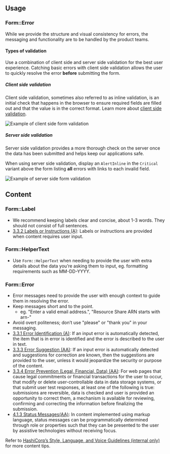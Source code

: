 ## Usage

### Form::Error

While we provide the structure and visual consistency for errors, the messaging and functionality are to be handled by the product teams.

#### Types of validation

Use a combination of client side and server side validation for the best user experience. Catching basic errors with client side validation allows the user to quickly resolve the error **before** submitting the form.

##### Client side validation

Client side validation, sometimes also referred to as inline validation, is an initial check that happens in the browser to ensure required fields are filled out and that the value is in the correct format. Learn more about [client side validation](https://developer.mozilla.org/en-US/docs/Learn/Forms/Form_validation).

![Example of client side form validation](/assets/components/form/primitives/form-validation-client.png)

##### Server side validation

Server side validation provides a more thorough check on the server once the data has been submitted and helps keep our applications safe.

When using server side validation, display an `AlertInline` in the `Critical` variant above the form listing **all** errors with links to each invalid field.

![Example of server side form validation](/assets/components/form/primitives/form-validation-server.png)

## Content

### Form::Label

- We recommend keeping labels clear and concise, about 1-3 words. They should not consist of full sentences.
- [3.3.2 Labels or Instructions (A)](https://www.w3.org/WAI/WCAG21/Understanding/labels-or-instructions.html): Labels or instructions are provided when content requires user input.

### Form::HelperText

- Use `Form::HelperText` when needing to provide the user with extra details about the data you’re asking them to input, eg. formatting requirements such as MM-DD-YYYY.

### Form::Error

- Error messages need to provide the user with enough context to guide them in resolving the error.
- Keep messages short and to the point.
  - eg. "Enter a valid email address.", "Resource Share ARN starts with arn-"
- Avoid overt politeness; don’t use "please" or "thank you" in your messaging.
- [3.3.1 Error Identification (A)](https://www.w3.org/WAI/WCAG21/Understanding/error-identification.html): If an input error is automatically detected, the item that is in error is identified and the error is described to the user in text.
- [3.3.3 Error Suggestion (AA)](https://www.w3.org/WAI/WCAG21/Understanding/error-suggestion.html): If an input error is automatically detected and suggestions for correction are known, then the suggestions are provided to the user, unless it would jeopardize the security or purpose of the content.
- [3.3.4 Error Prevention (Legal, Financial, Data) (AA)](https://www.w3.org/WAI/WCAG21/Understanding/error-prevention-legal-financial-data.html): For web pages that cause legal commitments or financial transactions for the user to occur, that modify or delete user-controllable data in data storage systems, or that submit user test responses, at least one of the following is true: submissions are reversible, data is checked and user is provided an opportunity to correct them, a mechanism is available for reviewing, confirming and correcting the information before finalizing the submission.
- [4.1.3 Status Messages(AA)](https://www.w3.org/WAI/WCAG21/Understanding/status-messages.html): In content implemented using markup language, status messages can be programmatically determined through role or properties such that they can be presented to the user by assistive technologies without receiving focus.

Refer to [HashiCorp’s Style, Language, and Voice Guidelines (internal only)](https://docs.google.com/document/d/1MRvGd6tS5JkIwl_GssbyExkMJqOXKeUE00kSEtFi8m8/edit?usp=sharing) for more content tips.
